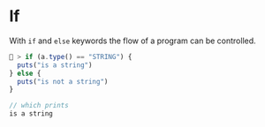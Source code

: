 # If
With `if` and `else` keywords the flow of a program can be controlled.

```js
🚀 > if (a.type() == "STRING") {
  puts("is a string")
} else {
  puts("is not a string")
}

// which prints
is a string
```